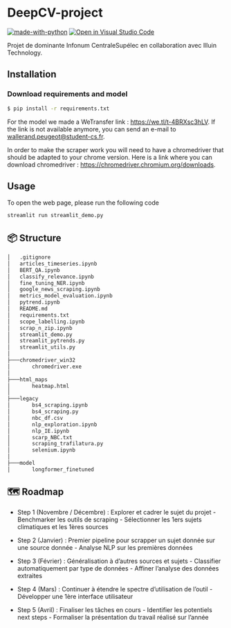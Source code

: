 # DeepCV-project
[![made-with-python](https://img.shields.io/badge/Made%20with-Python-1f425f.svg)](https://www.python.org/) 
[![Open in Visual Studio Code](https://img.shields.io/badge/Editor-VSCode-blue?style=flat-square&logo=visual-studio-code&logoColor=white)](https://github.dev/ThomasLef/Projet-Illuin) 

Projet de dominante Infonum CentraleSupélec en collaboration avec Illuin Technology.
## Installation
### Download requirements and model

```bash
$ pip install -r requirements.txt
```

For the model we made a WeTransfer link : https://we.tl/t-4BRXsc3hLV. If the link is not available anymore, you can send an e-mail to wallerand.peugeot@student-cs.fr.

In order to make the scraper work you will need to have a chromedriver that should be adapted to your chrome version. Here is a link where you can download chromedriver : https://chromedriver.chromium.org/downloads.

## Usage

To open the web page, please run the following code

```bash
streamlit run streamlit_demo.py
```

## :package: Structure
```bash
│   .gitignore
│   articles_timeseries.ipynb
│   BERT_QA.ipynb
│   classify_relevance.ipynb
│   fine_tuning_NER.ipynb
│   google_news_scraping.ipynb
│   metrics_model_evaluation.ipynb
│   pytrend.ipynb
│   README.md
│   requirements.txt
│   scope_labelling.ipynb
│   scrap_n_zip.ipynb
│   streamlit_demo.py
│   streamlit_pytrends.py
│   streamlit_utils.py
│
├───chromedriver_win32
│       chromedriver.exe
│
├───html_maps
│       heatmap.html
│
├───legacy
│       bs4_scraping.ipynb
│       bs4_scraping.py
│       nbc_df.csv
│       nlp_exploration.ipynb
│       nlp_IE.ipynb
│       scarp_NBC.txt
│       scraping_trafilatura.py
│       selenium.ipynb
│
├───model
│       longformer_finetuned
```

## :world_map: Roadmap

- Step 1 (Novembre / Décembre) : Explorer et cadrer le sujet du projet - Benchmarker les outils de scraping - Sélectionner les 1ers sujets climatiques et les 1ères sources

- Step 2 (Janvier) : Premier pipeline pour scrapper un sujet donnée sur une source donnée - Analyse NLP sur les premières données

- Step 3 (Février) : Généralisation à d’autres sources et sujets - Classifier automatiquement par type de données - Affiner l’analyse des données extraites

- Step 4 (Mars) : Continuer à étendre le spectre d’utilisation de l’outil - Développer une 1ère interface utilisateur

- Step 5 (Avril) : Finaliser les tâches en cours - Identifier les potentiels next steps - Formaliser la présentation du travail réalisé sur l’année








